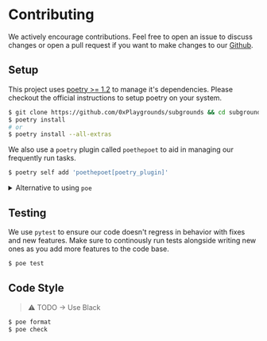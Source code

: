 # Contributing

We actively encourage contributions. Feel free to open an issue to discuss changes or open a pull request if you want to make changes to our [Github](https://github.com/0xPlaygrounds/subgrounds).

## Setup

This project uses [poetry >= 1.2](https://python-poetry.org/docs/) to manage it's dependencies. Please checkout the official instructions to setup poetry on your system.

```bash
$ git clone https://github.com/0xPlaygrounds/subgrounds && cd subgrounds
$ poetry install
# or
$ poetry install --all-extras
```

We also use a `poetry` plugin called `poethepoet` to aid in managing our frequently run tasks.

```bash
$ poetry self add 'poethepoet[poetry_plugin]'
```

<details>
<summary>Alternative to using <code>poe</code></summary>
<br>

If you wish not use `poe`, you'll have to run the following and checkout the commands listed in the `pyproject.toml` under `[tool.poe.tasks]`.

This will run `<my-command>` inside a virtual environment (`poetry shell` will explictly keep you inside one until you run `deactivate`)

```bash
$ poetry shell
$ <my-command>
$ deactivate
# or
$ poetry run <my-command>
```
</details>


## Testing

We use `pytest` to ensure our code doesn't regress in behavior with fixes and new features. Make sure to continously run tests alongside writing new ones as you add more features to the code base.

```bash
$ poe test
```

## Code Style
> ⚠️ TODO -> Use Black

```bash
$ poe format
$ poe check
```
